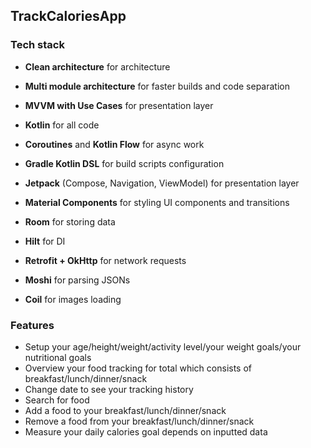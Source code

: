 ## TrackCaloriesApp


### Tech stack

- **Clean architecture** for architecture
- **Multi module architecture** for faster builds and code separation
- **MVVM with Use Cases** for presentation layer

- **Kotlin** for all code
- **Coroutines** and **Kotlin Flow** for async work
- **Gradle Kotlin DSL** for build scripts configuration

- **Jetpack** (Compose, Navigation, ViewModel) for
  presentation layer
- **Material Components** for styling UI components and transitions
- **Room** for storing data
- **Hilt** for DI

- **Retrofit + OkHttp** for network requests
- **Moshi** for parsing JSONs
- **Coil** for images loading


### Features

- Setup your age/height/weight/activity level/your weight goals/your nutritional goals
- Overview your food tracking for total which consists of breakfast/lunch/dinner/snack
- Change date to see your tracking history
- Search for food
- Add a food to your breakfast/lunch/dinner/snack
- Remove a food from your breakfast/lunch/dinner/snack
- Measure your daily calories goal depends on inputted data